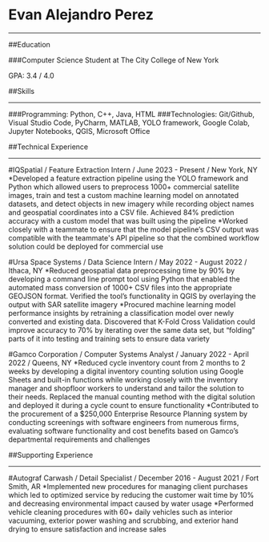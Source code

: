 # Evan Alejandro Perez
_____________________________________________________________

##Education

###Computer Science Student at The City College of New York

GPA: 3.4 / 4.0

##Skills
_____________________________________________________________

###Programming:    Python, C++, Java, HTML
###Technologies:   Git/Github, Visual Studio Code, PyCharm, MATLAB, YOLO framework, Google Colab, Jupyter Notebooks, QGIS, Microsoft Office

##Technical Experience
_____________________________________________________________

#IQSpatial / Feature Extraction Intern / June 2023 - Present / New York, NY
*Developed a feature extraction pipeline using the YOLO framework and Python which allowed users to
preprocess 1000+ commercial satellite images, train and test a custom machine learning model on annotated datasets, and detect objects in new imagery while recording object names and geospatial coordinates into a CSV file. Achieved 84% prediction accuracy with a custom model that was built using the pipeline
*Worked closely with a teammate to ensure that the model pipeline’s CSV output was compatible with the teammate's API pipeline so that the combined workflow solution could be deployed for commercial use


#Ursa Space Systems / Data Science Intern / May 2022 - August 2022 / Ithaca, NY
*Reduced geospatial data preprocessing time by 90% by developing a command line prompt tool using
Python that enabled the automated mass conversion of 1000+ CSV files into the appropriate GEOJSON
format. Verified the tool’s functionality in QGIS by overlaying the output with SAR satellite imagery
*Procured machine learning model performance insights by retraining a classification model over newly
converted and existing data. Discovered that K-Fold Cross Validation could improve accuracy to 70% by
iterating over the same data set, but “folding” parts of it into testing and training sets to ensure data variety



#Gamco Corporation / Computer Systems Analyst / January 2022 - April 2022 / Queens, NY
*Reduced cycle inventory count from 2 months to 2 weeks by developing a digital inventory counting
solution using Google Sheets and built-in functions while working closely with the inventory manager and shopfloor workers to understand and tailor the solution to their needs. Replaced the manual counting method with the digital solution and deployed it during a cycle count to ensure functionality
*Contributed to the procurement of a $250,000 Enterprise Resource Planning system by conducting screenings with software engineers from numerous firms, evaluating software functionality and cost benefits based on Gamco’s departmental requirements and challenges

##Supporting Experience
_____________________________________________________________

#Autograf Carwash / Detail Specialist / December 2016 - August 2021 / Fort Smith, AR
*Implemented new procedures for managing client purchases which led to optimized service by reducing the
customer wait time by 10% and decreasing environmental impact caused by water usage
*Performed vehicle cleaning procedures with 60+ daily vehicles such as interior vacuuming, exterior power washing and scrubbing, and exterior hand drying to ensure satisfaction and increase sales














